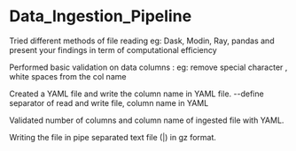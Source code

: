# Data_Ingestion_Pipeline

Tried different methods of file reading eg: Dask, Modin, Ray, pandas and present your findings in term of computational efficiency

Performed basic validation on data columns : eg: remove special character , white spaces from the col name

Created a YAML file and write the column name in YAML file. --define separator of read and write file, column name in YAML

Validated number of columns and column name of ingested file with YAML.

Writing the file in pipe separated text file (|) in gz format.
